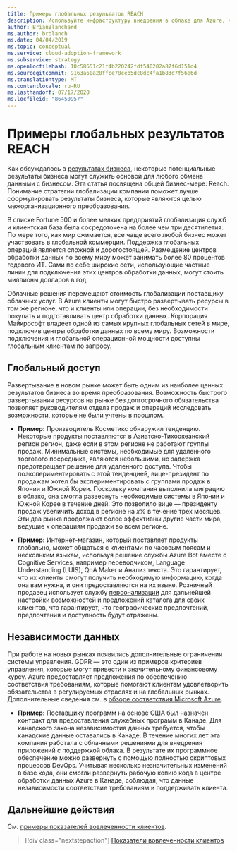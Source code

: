 ```yaml
---
title: Примеры глобальных результатов REACH
description: Используйте инфраструктуру внедрения в облаке для Azure, чтобы понять глобальные результаты достижения в контексте преобразования в облако.
author: BrianBlanchard
ms.author: brblanch
ms.date: 04/04/2019
ms.topic: conceptual
ms.service: cloud-adoption-framework
ms.subservice: strategy
ms.openlocfilehash: 10c58651c21f4b220242fdf540202a87f6d151d4
ms.sourcegitcommit: 9163a60a28ffce78ceb5dc8dc4fa1b83d7f56e6d
ms.translationtype: MT
ms.contentlocale: ru-RU
ms.lasthandoff: 07/17/2020
ms.locfileid: "86450957"
---
```

<!-- cSpell:ignore Personalizer -->
<!-- docsTest:ignore "global reach" -->

# <a name="examples-of-global-reach-outcomes"></a>Примеры глобальных результатов REACH

Как обсуждалось в [результатах бизнеса](./index.md), некоторые потенциальные результаты бизнеса могут служить основой для любого обмена данными с бизнесом. Эта статья посвящена общей бизнес-мере: Reach. Понимание стратегии глобализации компании поможет лучше сформулировать результаты бизнеса, которые являются целью межорганизационного преобразования.

В списке Fortune 500 и более мелких предприятий глобализация служб и клиентская база была сосредоточена на более чем три десятилетия. По мере того, как мир сжимается, все чаще всего любой бизнес может участвовать в глобальной коммерции. Поддержка глобальных операций является сложной и дорогостоящей. Размещение центров обработки данных по всему миру может занимать более 80 процентов годового ИТ. Сами по себе широкие сети, использующие частные линии для подключения этих центров обработки данных, могут стоить миллионы долларов в год.

Облачные решения перемещают стоимость глобализации поставщику облачных услуг. В Azure клиенты могут быстро развертывать ресурсы в том же регионе, что и клиенты или операции, без необходимости покупать и подготавливать центр обработки данных. Корпорация Майкрософт владеет одной из самых крупных глобальных сетей в мире, подключив центры обработки данных по всему миру. Возможности подключения и глобальной операционной мощности доступны глобальным клиентам по запросу.

## <a name="global-access"></a>Глобальный доступ

Развертывание в новом рынке может быть одним из наиболее ценных результатов бизнеса во время преобразования. Возможность быстрого развертывания ресурсов на рынке без долгосрочного обязательства позволяет руководителям отдела продаж и операций исследовать возможности, которые не были учтены в прошлом.

- **Пример:** Производитель Косметикс обнаружил тенденцию. Некоторые продукты поставляются в Азиатско-Тихоокеанский регион регион, даже если в этом регионе не работают группы продаж. Минимальные системы, необходимые для удаленного торгового посредника, являются небольшими, но задержка предотвращает решение для удаленного доступа. Чтобы поэкспериментировать с этой тенденцией, вице-президент по продажам хотел бы экспериментировать с группами продаж в Японии и Южной Кореи. Поскольку компания выполнила миграцию в облако, она смогла развернуть необходимые системы в Японии и Южной Корее в течение дней. Это позволило вице — президенту продаж увеличить доход в регионе на _x%_ в течение трех месяцев. Эти два рынка продолжают более эффективны другие части мира, ведущие к операциям продажи во всем регионе.

- **Пример:** Интернет-магазин, который поставляет продукты глобально, может общаться с клиентами по часовым поясам и нескольким языкам, используя решение службы Azure Bot вместе с Cognitive Services, например переводчиком, Language Understanding (LUIS), QnA Maker и Анализ текста. Это гарантирует, что их клиенты смогут получить необходимую информацию, когда она вам нужна, и они предоставляются на их языке. Розничный продавец использует службу [персонализации](https://azure.microsoft.com/services/cognitive-services/personalizer/) для дальнейшей настройки возможностей и предложений каталога для своих клиентов, что гарантирует, что географические предпочтений, предпочтения и доступность будут отражены.

## <a name="data-sovereignty"></a>Независимости данных

При работе на новых рынках появились дополнительные ограничения системы управления. GDPR — это один из примеров критериев управления, которые могут привести к значительному финансовому курсу. Azure предоставляет предложения по обеспечению соответствия требованиям, которые помогают клиентам удовлетворить обязательства в регулируемых отраслях и на глобальных рынках. Дополнительные сведения см. в [обзоре соответствия Microsoft Azure](https://azure.microsoft.com/overview/trusted-cloud/compliance).

- **Пример:** Поставщику программ на основе США был назначен контракт для предоставления служебных программ в Канаде. Для канадского закона независимостиа данных требуется, чтобы канадские данные оставались в Канаде. В течение многих лет эта компания работала с облачными решениями для внедрения приложений с поддержкой облака. В результате их программное обеспечение можно развернуть с помощью полностью скриптовых процессов DevOps. Учитывая несколько незначительных изменений в базе кода, они смогли развернуть рабочую копию кода в центре обработки данных Azure в Канаде, соблюдая, что данные независимости соответствие требованиям и поддерживать клиента.

## <a name="next-steps"></a>Дальнейшие действия

См. [примеры показателей вовлеченности клиентов](./engagement-outcomes.md).

> [!div class="nextstepaction"]
> [Показатели вовлеченности клиентов](./engagement-outcomes.md)

